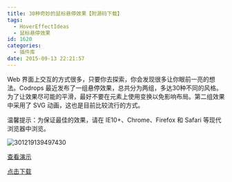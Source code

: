 ```yaml
---
title: 30种奇妙的鼠标悬停效果【附源码下载】
tags:
  - HoverEffectIdeas
  - 鼠标悬停效果
id: 1620
categories:
  - 插件库
date: 2015-09-13 22:21:57
---
```


Web 界面上交互的方式很多，只要你去探索，你会发现很多让你眼前一亮的想法。Codrops 最近发布了一组悬停效果，总共分为两组，多达30种不同的风格。为了让效果尽可能的平滑，最好不要在元素上使用变换以免影响布局。第二组效果中采用了 SVG 动画，这也是目前比较流行的方式。

温馨提示：为保证最佳的效果，请在 IE10+、Chrome、Firefox 和 Safari 等现代浏览器中浏览。

![301219139497430](http://www.npm8.com/wp-content/uploads/2015/09/301219139497430.jpg)

[查看演示](http://demo.grycheng.com/case/HoverEffectIdeas/index.html)

[点击下载](http://www.npm8.com/wp-content/uploads/2015/09/HoverEffectIdeas.zip)
&nbsp;